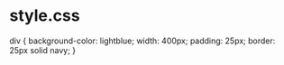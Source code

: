 # style.css

 div {
    background-color: lightblue;
    width: 400px;
    padding: 25px;
    border: 25px solid navy;
}      
        
